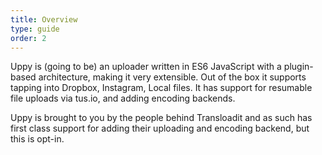 ```yaml
---
title: Overview
type: guide
order: 2
---
```


Uppy is (going to be) an uploader written in ES6 JavaScript with a plugin-based architecture, making it very extensible. Out of the box it supports tapping into Dropbox, Instagram, Local files. It has support for resumable file uploads via tus.io, and adding encoding backends.

Uppy is brought to you by the people behind Transloadit and as such has first class support for adding their uploading and encoding backend, but this is opt-in.

